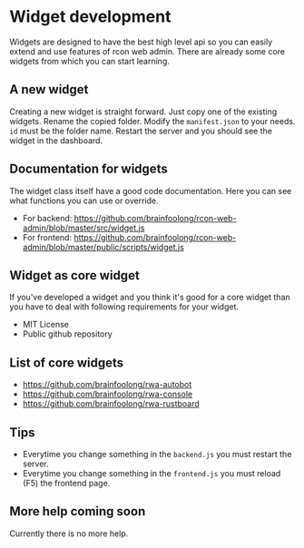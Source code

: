 # Widget development

Widgets are designed to have the best high level api so you can easily extend and use features of rcon web admin. There are already some core widgets from which you can start learning.

## A new widget
Creating a new widget is straight forward. Just copy one of the existing widgets. Rename the copied folder. Modify the `manifest.json` to your needs. `id` must be the folder name. Restart the server and you should see the widget in the dashboard.

## Documentation for widgets
The widget class itself have a good code documentation. Here you can see what functions you can use or override. 
* For backend: https://github.com/brainfoolong/rcon-web-admin/blob/master/src/widget.js
* For frontend: https://github.com/brainfoolong/rcon-web-admin/blob/master/public/scripts/widget.js

## Widget as core widget
If you've developed a widget and you think it's good for a core widget than you have to deal with following requirements for your widget.

* MIT License
* Public github repository

## List of core widgets
* https://github.com/brainfoolong/rwa-autobot
* https://github.com/brainfoolong/rwa-console
* https://github.com/brainfoolong/rwa-rustboard


## Tips
* Everytime you change something in the `backend.js` you must restart the server.
* Everytime you change something in the `frontend.js` you must reload (F5) the frontend page.

## More help coming soon
Currently there is no more help.

